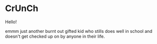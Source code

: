 # CrUnCh

Hello! 

emmm just another burnt out gifted kid who stills does well in school and doesn't get checked up on by anyone in their life. 
